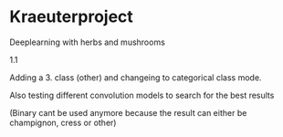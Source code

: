# Kraeuterproject
Deeplearning with herbs and mushrooms

1.1

Adding a 3. class (other) and changeing to categorical class mode.

Also testing different convolution models to search for the best results

(Binary cant be used anymore because the result can either be champignon, cress or other)
